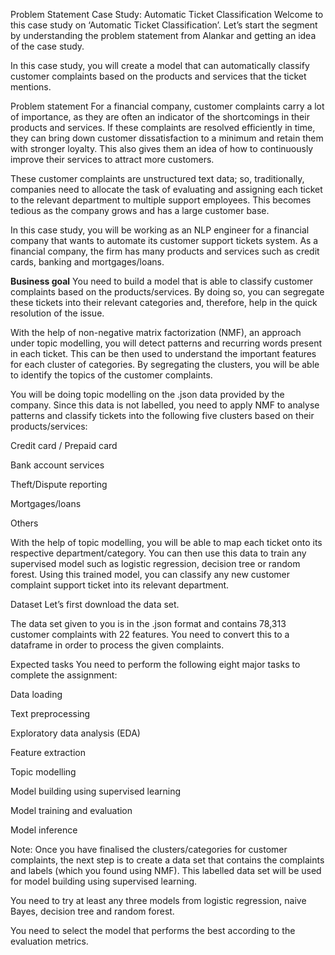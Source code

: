 Problem Statement
Case Study: Automatic Ticket Classification
Welcome to this case study on ‘Automatic Ticket Classification’. Let’s start the segment by understanding the problem statement from Alankar and getting an idea of the case study.

In this case study, you will create a model that can automatically classify customer complaints based on the products and services that the ticket mentions.

 

Problem statement
For a financial company, customer complaints carry a lot of importance, as they are often an indicator of the shortcomings in their products and services. If these complaints are resolved efficiently in time, they can bring down customer dissatisfaction to a minimum and retain them with stronger loyalty. This also gives them an idea of how to continuously improve their services to attract more customers. 

 

These customer complaints are unstructured text data; so, traditionally, companies need to allocate the task of evaluating and assigning each ticket to the relevant department to multiple support employees. This becomes tedious as the company grows and has a large customer base.

 

In this case study, you will be working as an NLP engineer for a financial company that wants to automate its customer support tickets system. As a financial company, the firm has many products and services such as credit cards, banking and mortgages/loans. 

 

**Business goal**
You need to build a model that is able to classify customer complaints based on the products/services. By doing so, you can segregate these tickets into their relevant categories and, therefore, help in the quick resolution of the issue.

 

With the help of non-negative matrix factorization (NMF), an approach under topic modelling, you will detect patterns and recurring words present in each ticket. This can be then used to understand the important features for each cluster of categories. By segregating the clusters, you will be able to identify the topics of the customer complaints. 

 

You will be doing topic modelling on the .json data provided by the company. Since this data is not labelled, you need to apply NMF to analyse patterns and classify tickets into the following five clusters based on their products/services:

Credit card / Prepaid card

Bank account services

Theft/Dispute reporting

Mortgages/loans

Others 

With the help of topic modelling, you will be able to map each ticket onto its respective department/category. You can then use this data to train any supervised model such as logistic regression, decision tree or random forest. Using this trained model, you can classify any new customer complaint support ticket into its relevant department.

 

Dataset
Let’s first download the data set.

 

The data set given to you is in the .json format and contains 78,313 customer complaints with 22 features. You need to convert this to a dataframe in order to process the given complaints.

 

Expected tasks
You need to perform the following eight major tasks to complete the assignment:

Data loading

Text preprocessing

Exploratory data analysis (EDA)

Feature extraction

Topic modelling 

Model building using supervised learning

Model training and evaluation

Model inference

 

Note: Once you have finalised the clusters/categories for customer complaints, the next step is to create a data set that contains the complaints and labels (which you found using NMF). This labelled data set will be used for model building using supervised learning. 

You need to try at least any three models from logistic regression, naive Bayes, decision tree and random forest. 

You need to select the model that performs the best according to the evaluation metrics.

 
